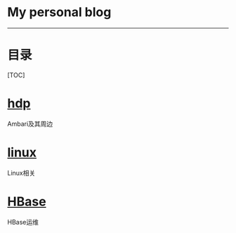 # My personal blog
---

# 目录
[TOC]
#  [hdp](<https://github.com/HwiLu/HwiLu-Blog/labels/hdp>)
Ambari及其周边


# [linux](<https://github.com/HwiLu/HwiLu-Blog/labels/linux>) 
Linux相关
# [HBase]()
HBase运维
